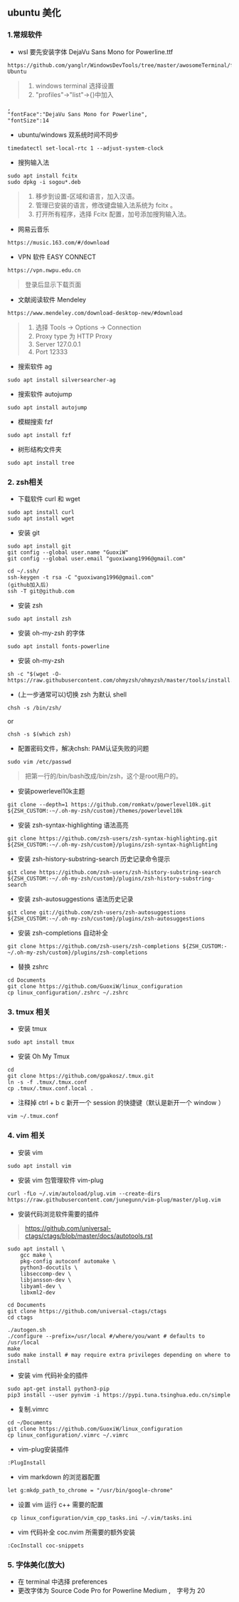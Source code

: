 ## ubuntu 美化

### 1.常规软件
- wsl 要先安装字体 DejaVu Sans Mono for Powerline.ttf
```
https://github.com/yanglr/WindowsDevTools/tree/master/awosomeTerminal/fonts-Ubuntu
```
> 1. windows terminal 选择设置
> 2. "profiles"->"list"->{}中加入
```
,
"fontFace":"DejaVu Sans Mono for Powerline",
"fontSize":14
```
- ubuntu/windows 双系统时间不同步
```
timedatectl set-local-rtc 1 --adjust-system-clock
```
- 搜狗输入法
```
sudo apt install fcitx
sudo dpkg -i sogou*.deb
```
> 1. 移步到设置-区域和语言，加入汉语。
> 2. 管理已安装的语言，修改键盘输入法系统为 fcitx 。
> 3. 打开所有程序，选择 Fcitx 配置，加号添加搜狗输入法。
- 网易云音乐
```
https://music.163.com/#/download
```
- VPN 软件 EASY CONNECT
```
https://vpn.nwpu.edu.cn
```
> 登录后显示下载页面
- 文献阅读软件 Mendeley
```
https://www.mendeley.com/download-desktop-new/#download
```
> 1. 选择 Tools -> Options -> Connection
> 2. Proxy type 为 HTTP Proxy
> 3. Server 127.0.0.1
> 4. Port 12333
- 搜索软件 ag
```
sudo apt install silversearcher-ag
```
- 搜索软件 autojump
```
sudo apt install autojump
```
- 模糊搜索 fzf
```
sudo apt install fzf
```
- 树形结构文件夹
```
sudo apt install tree
```
### 2. zsh相关
- 下载软件 curl 和 wget
```
sudo apt install curl
sudo apt install wget
```
- 安装 git
```
sudo apt install git
git config --global user.name "GuoxiW"
git config --global user.email "guoxiwang1996@gmail.com"
```
```
cd ~/.ssh/
ssh-keygen -t rsa -C "guoxiwang1996@gmail.com"
(github加入后)
ssh -T git@github.com
```

- 安装 zsh
```
sudo apt install zsh
````
- 安装 oh-my-zsh 的字体
```
sudo apt install fonts-powerline
```
- 安装 oh-my-zsh
```
sh -c "$(wget -O- https://raw.githubusercontent.com/ohmyzsh/ohmyzsh/master/tools/install.sh)"
```
- (上一步通常可以)切换 zsh 为默认 shell
```
chsh -s /bin/zsh/
```
or
```
chsh -s $(which zsh)
```
- 配置密码文件，解决chsh: PAM认证失败的问题
```
sudo vim /etc/passwd
```
> 把第一行的/bin/bash改成/bin/zsh，这个是root用户的。
- 安装powerlevel10k主题
```
git clone --depth=1 https://github.com/romkatv/powerlevel10k.git ${ZSH_CUSTOM:-~/.oh-my-zsh/custom}/themes/powerlevel10k
```
- 安装 zsh-syntax-highlighting 语法高亮
```
git clone https://github.com/zsh-users/zsh-syntax-highlighting.git ${ZSH_CUSTOM:-~/.oh-my-zsh/custom}/plugins/zsh-syntax-highlighting
```
- 安装 zsh-history-substring-search 历史记录命令提示
```
git clone https://github.com/zsh-users/zsh-history-substring-search ${ZSH_CUSTOM:-~/.oh-my-zsh/custom}/plugins/zsh-history-substring-search
```
- 安装 zsh-autosuggestions 语法历史记录
```
git clone git://github.com/zsh-users/zsh-autosuggestions ${ZSH_CUSTOM:-~/.oh-my-zsh/custom}/plugins/zsh-autosuggestions
```
- 安装 zsh-completions 自动补全
```
git clone https://github.com/zsh-users/zsh-completions ${ZSH_CUSTOM:-~/.oh-my-zsh/custom}/plugins/zsh-completions
```
- 替换 zshrc
```
cd Documents
git clone https://github.com/GuoxiW/linux_configuration
cp linux_configuration/.zshrc ~/.zshrc
```

### 3. tmux 相关
- 安装 tmux
```
sudo apt install tmux
```
- 安装 Oh My Tmux
```
cd
git clone https://github.com/gpakosz/.tmux.git
ln -s -f .tmux/.tmux.conf
cp .tmux/.tmux.conf.local .
```
- 注释掉 ctrl + b c 新开一个 session 的快捷键（默认是新开一个 window ）
```
vim ~/.tmux.conf
```
### 4. vim 相关
- 安装 vim
```
sudo apt install vim
```
- 安装 vim 包管理软件 vim-plug
```
curl -fLo ~/.vim/autoload/plug.vim --create-dirs https://raw.githubusercontent.com/junegunn/vim-plug/master/plug.vim
```
- 安装代码浏览软件需要的插件
> https://github.com/universal-ctags/ctags/blob/master/docs/autotools.rst 

```
sudo apt install \
    gcc make \
    pkg-config autoconf automake \
    python3-docutils \
    libseccomp-dev \
    libjansson-dev \
    libyaml-dev \
    libxml2-dev
```

```
cd Documents
git clone https://github.com/universal-ctags/ctags
cd ctags
```

```
./autogen.sh
./configure --prefix=/usr/local #/where/you/want # defaults to /usr/local
make
sudo make install # may require extra privileges depending on where to install
```
- 安装 vim 代码补全的插件
```
sudo apt-get install python3-pip
pip3 install --user pynvim -i https://pypi.tuna.tsinghua.edu.cn/simple
```
- 复制.vimrc
```
cd ~/Documents
git clone https://github.com/GuoxiW/linux_configuration
cp linux_configuration/.vimrc ~/.vimrc
```
- vim-plug安装插件
```
:PlugInstall
```
- vim markdown 的浏览器配置
```
let g:mkdp_path_to_chrome = "/usr/bin/google-chrome" 
```

- 设置 vim 运行 c++ 需要的配置
```
 cp linux_configuration/vim_cpp_tasks.ini ~/.vim/tasks.ini
```
- vim 代码补全 coc.nvim 所需要的额外安装
```
:CocInstall coc-snippets 
```
### 5. 字体美化(放大)
- 在 terminal 中选择 preferences 
- 更改字体为 Source Code Pro for Powerline Medium ,　字号为 20 
